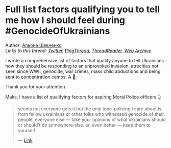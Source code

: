 # Full list factors qualifying you to tell me how I should feel during #GenocideOfUkrainians

Author: [Альона Шевченко](https://twitter.com/cryptodrftng)  
*Links to this thread: [Twitter](https://twitter.com/cryptodrftng/status/1514215490960474122), [PingThread](https://pingthread.com/thread/1514215490960474122), [ThreadReader](https://threadreaderapp.com/thread/1514215490960474122.html), [Web Archive](https://web.archive.org/web/*/https://twitter.com/cryptodrftng/status/1514215490960474122)*

I wrote a comprehensive list of factors that qualify anyone to tell Ukrainians how they should be responding to an unprovoked invasion, atrocities not seen since WWII, genocide, war crimes, mass child abductions and being sent to concentration camps. A 🧵:

Thank you for your attention.

Maks, I have a list of qualifying factors for aspiring Moral Police officers 👆

<blockquote class="twitter-tweet">
    <p lang="en" dir="ltr">
    seems not everyone gets it but the only tone-policing i care about is from fellow ukrainians or other folks who witnessed genocide of their people. everyone else — take your opinions of what ukrainians should or should’t do somewhere else. or, even better — keep them to yourself<br />
    </p>
    &mdash; <a href="https://twitter.com/maksymeristavi/status/1560540269728223232">Link</a>
</blockquote>
